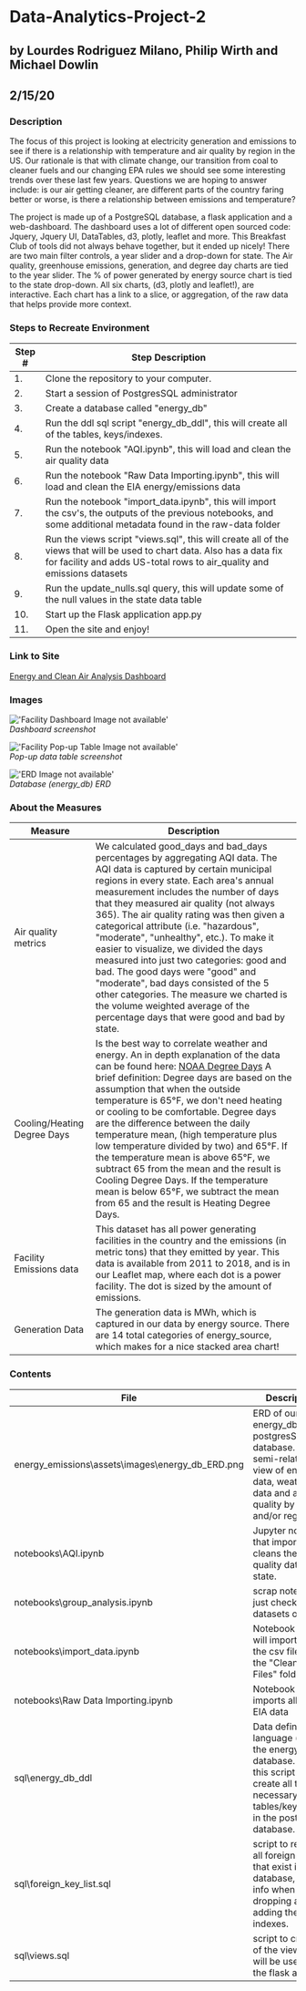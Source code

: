 # Data-Analytics-Project-2
## by Lourdes Rodriguez Milano, Philip Wirth and Michael Dowlin
## 2/15/20

### Description
The focus of this project is looking at electricity generation and emissions to see if there is a relationship with temperature and air quality by region in the US.  Our rationale is that with climate change, our transition from coal to cleaner fuels and our changing EPA rules we should see some interesting trends over these last few years.  Questions we are hoping to answer include: is our air getting cleaner, are different parts of the country faring better or worse, is there a relationship between emissions and temperature? 

The project is made up of a PostgreSQL database, a flask application and a web-dashboard. The dashboard uses a lot of different open sourced code: Jquery, Jquery UI, DataTables, d3, plotly, leaflet and more.  This Breakfast Club of tools did not always behave together, but it ended up nicely!  There are two main filter controls, a year slider and a drop-down for state.  The Air quality, greenhouse emissions, generation, and degree day charts are tied to the year slider. The % of power generated by energy source chart is tied to the state drop-down.  All six charts, (d3, plotly and leaflet!), are interactive.  Each chart has a link to a slice, or aggregation, of the raw data that helps provide more context.  

### Steps to Recreate Environment
|Step # |Step Description                                                                                   |
|-------|---------------------------------------------------------------------------------------------------|
|1.     |Clone the repository to your computer.                                                             |
|2.     |Start a session of PostgresSQL administrator                                                       |
|3.     |Create a database called "energy_db"                                                               |
|4.     |Run the ddl sql script "energy_db_ddl", this will create all of the tables, keys/indexes.|
|5.     |Run the notebook "AQI.ipynb", this will load and clean the air quality data                        |
|6.     |Run the notebook "Raw Data Importing.ipynb", this will load and clean the EIA energy/emissions data|
|7.     |Run the notebook "import_data.ipynb", this will import the csv's, the outputs of the previous notebooks, and some additional metadata found in the raw-data folder|
|8.     |Run the views script "views.sql", this will create all of the views that will be used to chart data.  Also has a data fix for facility and adds US-total rows to air_quality and emissions datasets|
|9.    |Run the update_nulls.sql query, this will update some of the null values in the state data table|
|10. |Start up the Flask application app.py|
|11.     |Open the site and enjoy!                                                                           |

### Link to Site
[Energy and Clean Air Analysis Dashboard](https://fpwirth.github.io/Data-Analytics-Project-2/)

### Images
!['Facility Dashboard Image not available'](/energy_emissions/static/images/facility_data_dashboard.png)\
*Dashboard screenshot*

!['Facility Pop-up Table Image not available'](/energy_emissions/static/images/pop_up_table.png)\
*Pop-up data table screenshot*

!['ERD Image not available'](/energy_emissions/static/images/energy_db_ERD.png)\
*Database (energy_db) ERD*

### About the Measures
|Measure    |Description                                                                                                        |
|-----------|-------------------------------------------------------------------------------------------------------------------|
|Air quality metrics|We calculated good_days and bad_days percentages by aggregating AQI data.  The AQI data is captured by certain municipal regions in every state.  Each area's annual measurement includes the number of days that they measured air quality (not always 365).  The air quality rating was then given a categorical attribute (i.e. "hazardous", "moderate", "unhealthy", etc.).  To make it easier to visualize, we divided the days measured into just two categories: good and bad.  The good days were "good" and "moderate", bad days consisted of the 5 other categories.  The measure we charted is the volume weighted average of the percentage days that were good and bad by state.|
|Cooling/Heating Degree Days|Is the best way to correlate weather and energy.  An in depth explanation of the data can be found here: [NOAA Degree Days](https://www.weather.gov/key/climate_heat_cool) A brief definition: Degree days are based on the assumption that when the outside temperature is 65°F, we don't need heating or cooling to be comfortable. Degree days are the difference between the daily temperature mean, (high temperature plus low temperature divided by two) and 65°F. If the temperature mean is above 65°F, we subtract 65 from the mean and the result is Cooling Degree Days. If the temperature mean is below 65°F, we subtract the mean from 65 and the result is Heating Degree Days.|
|Facility Emissions data|This dataset has all power generating facilities in the country and the emissions (in metric tons) that they emitted by year.  This data is available from 2011 to 2018, and is in our Leaflet map, where each dot is a power facility.  The dot is sized by the amount of emissions.|
|Generation Data|The generation data is MWh, which is captured in our data by energy source.  There are 14 total categories of energy_source, which makes for a nice stacked area chart!|


### Contents
| File                        | Description                                                                                     |
|-----------------------------|-------------------------------------------------------------------------------------------------|
|energy_emissions\assets\images\energy_db_ERD.png     |ERD of our energy_db postgresSQL database.  Our semi-relational view of energy data, weather data and air quality by state and/or region|
|notebooks\AQI.ipynb          |Jupyter notebook that imports and cleans the air quality data by state.                          |
|notebooks\group_analysis.ipynb         |scrap notebook, just checking the datasets out       |
|notebooks\import_data.ipynb            |Notebook that will import all of the csv files in the "Clean Data Files" folder|
|notebooks\Raw Data Importing.ipynb|Notebook that imports all of the EIA data|
|sql\energy_db_ddl                  |Data definition language (ddl) for the energy_db database.  Run this script to create all the necessary tables/keys/views in the postgreSQL database.|
|sql\foreign_key_list.sql           |script to retrieve all foreign keys that exist in the database, helpful info when dropping and adding the indexes.  |
|sql\views.sql  |script to create all of the views that will be used by the flask app|


